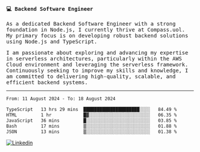 
<samp>
  
#### 💻 Backend Software Engineer

As a dedicated Backend Software Engineer with a strong foundation in Node.js, I currently thrive at Compass.uol. My primary focus is on developing robust backend solutions using Node.js and TypeScript.

I am passionate about exploring and advancing my expertise in serverless architectures, particularly within the AWS Cloud environment and leveraging the serverless framework. Continuously seeking to improve my skills and knowledge, I am committed to delivering high-quality, scalable, and efficient backend systems.

---

<!--START_SECTION:waka-->

```txt
From: 11 August 2024 - To: 18 August 2024

TypeScript   13 hrs 29 mins  █████████████████████░░░░   84.49 %
HTML         1 hr            █▓░░░░░░░░░░░░░░░░░░░░░░░   06.35 %
JavaScript   36 mins         █░░░░░░░░░░░░░░░░░░░░░░░░   03.85 %
Bash         17 mins         ▒░░░░░░░░░░░░░░░░░░░░░░░░   01.88 %
JSON         13 mins         ▒░░░░░░░░░░░░░░░░░░░░░░░░   01.38 %
```

<!--END_SECTION:waka-->
  
</samp>

[![Linkedin](https://img.shields.io/badge/-Mateus%20Garcia-c080ff?style=flat-square&logo=Linkedin&logoColor=white&link=https://www.linkedin.com/in/mpgxc)](https://www.linkedin.com/in/mateusogarcia) 
